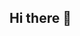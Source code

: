 ## Hi there 👋

<!--
**Malo912/Malo912** is a ✨ _special_ ✨ repository because its `README.md` (this file) appears on your GitHub profile.

Here are some ideas to get you started:

# Malo

Welcome to my profile page!

Here you can find all the work I've done so far.

## About Me
I'm a 19-year-old French student, studying at UTBM.  
I'm learning Maths and Computer Science.

## Main Projects
I've worked on:

-->
